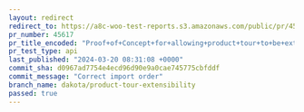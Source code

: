 ```yaml
---
layout: redirect
redirect_to: https://a8c-woo-test-reports.s3.amazonaws.com/public/pr/45617/api/index.html
pr_number: 45617
pr_title_encoded: "Proof+of+Concept+for+allowing+product+tour+to+be+extensible"
pr_test_type: api
last_published: "2024-03-20 08:31:08 +0000"
commit_sha: d0967ad7754e4ecd96d90e9a0cae745775cbfddf
commit_message: "Correct import order"
branch_name: dakota/product-tour-extensibility
passed: true
---
```

